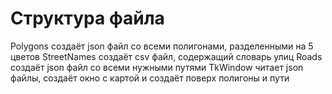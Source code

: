 # Структура файла
Polygons создаёт json файл со всеми полигонами, разделенными на 5 цветов
StreetNames создаёт csv файл, содержащий словарь улиц
Roads создаёт json файл со всеми нужными путями
TkWindow читает json файлы, создаёт окно с картой и создаёт поверх полигоны и пути
